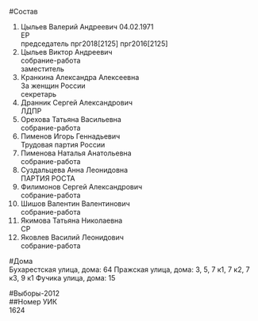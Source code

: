 #Состав  
1. Цыльев Валерий Андреевич 04.02.1971  
    ЕР  
    председатель прг2018[2125] прг2016[2125]  
2. Цыльев Виктор Андреевич  
    собрание-работа  
    заместитель  
3. Кранкина Александра Алексеевна  
    За женщин России  
    секретарь  
4. Дранник Сергей Александрович  
    ЛДПР  
5. Орехова Татьяна Васильевна  
    собрание-работа  
6. Пименов Игорь Геннадьевич  
    Трудовая партия России  
7. Пименова Наталья Анатольевна  
    собрание-работа  
8. Суздальцева Анна Леонидовна  
    ПАРТИЯ РОСТА  
9. Филимонов Сергей Александрович  
    собрание-работа  
10. Шишов Валентин Валентинович  
    собрание-работа  
11. Якимова Татьяна Николаевна  
    СР  
12. Яковлев Василий Леонидович  
    собрание-работа  
  
#Дома  
Бухарестская улица, дома: 64 Пражская улица, дома: 3, 5, 7 к1, 7 к2, 7 к3, 9 к1 Фучика улица, дома: 15  
  
#Выборы-2012  
##Номер УИК  
1624  
